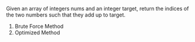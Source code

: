 Given an array of integers nums and an integer target, return the indices of the two numbers such that they add up to target.

1. Brute Force Method
2. Optimized Method
